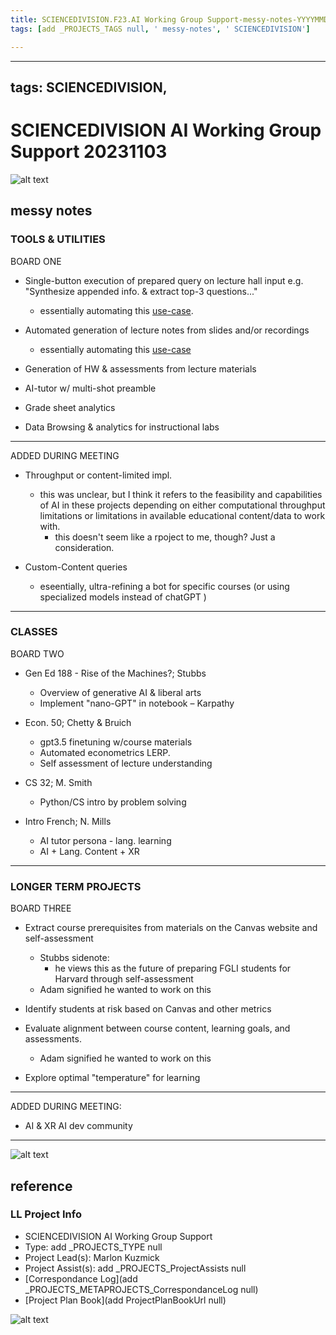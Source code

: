 ```yaml
---
title: SCIENCEDIVISION.F23.AI Working Group Support-messy-notes-YYYYMMDD
tags: [add _PROJECTS_TAGS null, ' messy-notes', ' SCIENCEDIVISION']

---
```


---
tags: SCIENCEDIVISION, 
---
# SCIENCEDIVISION AI Working Group Support 20231103

![alt text](https://files.slack.com/files-pri/T0HTW3H0V-F064814RLJE/renaissance_ai_diagram.png?pub_secret=49deadf07c)

## messy notes

### TOOLS & UTILITIES

BOARD ONE

- Single-button execution of prepared query on lecture hall input
  e.g. "Synthesize appended info. & extract top-3 questions..."
    - essentially automating this [use-case](https://hackmd.io/hrXrYFOKTkq1_YceXz8gSA?view). 
  
- Automated generation of lecture notes from slides and/or recordings
    - essentially automating this [use-case](https://hackmd.io/QlLdK6AfQweXAzh88iYRug)

- Generation of HW & assessments from lecture materials

- AI-tutor w/ multi-shot preamble

- Grade sheet analytics

- Data Browsing & analytics for instructional labs

---

ADDED DURING MEETING

- Throughput or content-limited impl.
    - this was unclear, but I think it refers to the feasibility and capabilities of AI in these projects depending on either computational throughput limitations or limitations in available educational content/data to work with.
        - this doesn't seem like a rpoject to me, though? Just a consideration. 

- Custom-Content queries
    - eseentially, ultra-refining a bot for specific courses (or using specialized models instead of chatGPT )


---

### CLASSES

BOARD TWO 

- Gen Ed 188 - Rise of the Machines?; Stubbs
    - Overview of generative AI & liberal arts
    - Implement "nano-GPT" in notebook – Karpathy

- Econ. 50; Chetty & Bruich
    - gpt3.5 finetuning w/course materials
    - Automated econometrics LERP.
    - Self assessment of lecture understanding

- CS 32; M. Smith
    - Python/CS intro by problem solving

- Intro French; N. Mills
    - AI tutor persona - lang. learning
    - AI + Lang. Content + XR

---

### LONGER TERM PROJECTS

BOARD THREE

- Extract course prerequisites from materials on the Canvas website and self-assessment
    - Stubbs sidenote: 
        - he views this as the future of preparing FGLI students for Harvard through self-assessment 
    - Adam signified he wanted to work on this

- Identify students at risk based on Canvas and other metrics

- Evaluate alignment between course content, learning goals, and assessments.
    - Adam signified he wanted to work on this

- Explore optimal "temperature" for learning

---

ADDED DURING MEETING:

- AI & XR  AI dev community

---

![alt text](https://files.slack.com/files-pri/T0HTW3H0V-F064814G4RY/renaissance_ai_diagram__1_..png?pub_secret=0973f63b02)

## reference
### LL Project Info
* SCIENCEDIVISION AI Working Group Support
* Type: add _PROJECTS_TYPE null
* Project Lead(s): Marlon Kuzmick
* Project Assist(s): add _PROJECTS_ProjectAssists null
* [Correspondance Log](add _PROJECTS_METAPROJECTS_CorrespondanceLog null)
* [Project Plan Book](add ProjectPlanBookUrl null)

![alt text](https://files.slack.com/files-pri/T0HTW3H0V-F064LKW58RF/renaissance_ai_diagram__2_..png?pub_secret=96c1aebc4c)